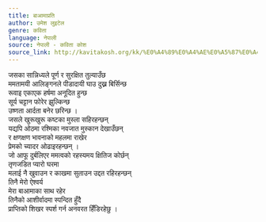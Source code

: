 ```yaml
---
title: बाआमाप्रति
author: उमेश लुइटेल
genre: कविता
language: नेपाली
source: नेपाली - कविता कोश
source_link: http://kavitakosh.org/kk/%E0%A4%89%E0%A4%AE%E0%A5%87%E0%A4%B6_%E0%A4%B2%E0%A5%81%E0%A4%87%E0%A4%9F%E0%A5%87%E0%A4%B2
---
```


जसका सान्निध्यले पूर्ण र सुरक्षित तुल्याउँछ  
ममतामयी आलिङ्गनले पीडादायी घाउ दुख्न बिर्सिन्छ  
रूवाइ एकाएक हर्षमा अनूदित हुन्छ  
सूर्य चट्टान फोरेर झुल्किन्छ  
उष्णता आर्दता बनेर छरिन्छ ।  
जसले खुरूखुरू कष्टका मुस्ला सहिरहन्छन्  
यद्यपि ओठमा रश्मिका नवजात मुस्कान देखाउँछन्  
र क्षणक्षण भावनाको महलमा राखेर  
प्रेमको च्यादर ओढाइरहन्छन् ।  
जो आफू दुर्बलिएर ममत्वको रहस्यमय क्षितिज कोर्छन्  
तृणजडित प्यारो घरमा  
मलाई नै खुवाउन र काखमा सुताउन उद्दत रहिरहन्छन्  
तिनै मेरो ऐश्वर्य  
मेरा बाआमाका साथ रहेर  
तिनैको आशीर्वादमा स्पन्दित हुँदै  
प्राप्तिको शिखर स्पर्श गर्न अनवरत हिँडिरहेछु ।
